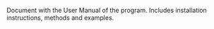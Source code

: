 Document with the User Manual of the program. Includes installation instructions, methods and examples.

